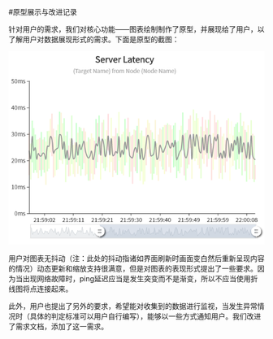 #原型展示与改进记录

针对用户的需求，我们对核心功能——图表绘制制作了原型，并展现给了用户，以了解用户对数据展现形式的需求。下面是原型的截图：

![GraphPrototype](image/prototype1.png)

用户对图表无抖动（注：此处的抖动指诸如界面刷新时画面变白然后重新呈现内容的情况）动态更新和缩放支持很满意，但是对图表的表现形式提出了一些要求。因为当出现网络故障时，ping延迟应当是发生突变而不是渐变，所以不应当使用折线图将点连接起来。

此外，用户也提出了另外的要求，希望能对收集到的数据进行监视，当发生异常情况时（具体的判定标准可以用户自行编写），能够以一些方式通知用户。我们改进了需求文档，添加了这一需求。